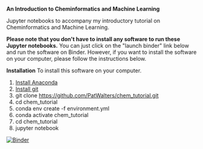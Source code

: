 **An Introduction to Cheminformatics and Machine Learning**

Jupyter notebooks to accompany my introductory tutorial on Cheminformatics and Machine Learning. 

**Please note that you don't have to install any software to run these Jupyter notebooks.**  You can just click on the "launch binder" link below and run the software on Binder.  However, if you want to install the software on your computer, please follow the instructions below. 

**Installation**
To install this software on your computer. 

1. [Install Anaconda](https://docs.anaconda.com/anaconda/install/index.html)
2. [Install git](https://git-scm.com/book/en/v2/Getting-Started-Installing-Git)
3. git clone https://github.com/PatWalters/chem_tutorial.git
4. cd chem_tutorial
5. conda env create -f environment.yml
6. conda activate chem_tutorial
7. cd chem_tutorial
8. jupyter notebook

[![Binder](https://mybinder.org/badge_logo.svg)](https://mybinder.org/v2/gh/PatWalters/chem_tutorial/HEAD)
